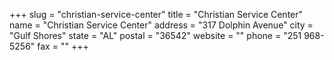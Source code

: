 +++
slug = "christian-service-center"
title = "Christian Service Center"
name = "Christian Service Center"
address = "317 Dolphin Avenue"
city = "Gulf Shores"
state = "AL"
postal = "36542"
website = ""
phone = "251 968-5256"
fax = ""
+++
